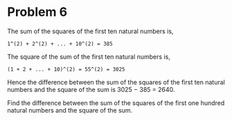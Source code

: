 # Problem 6

The sum of the squares of the first ten natural numbers is,

	1^(2) + 2^(2) + ... + 10^(2) = 385

The square of the sum of the first ten natural numbers is,

	(1 + 2 + ... + 10)^(2) = 55^(2) = 3025

Hence the difference between the sum of the squares of the first ten natural numbers and the square of the sum is 3025 − 385 = 2640.

Find the difference between the sum of the squares of the first one hundred natural numbers and the square of the sum.
